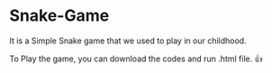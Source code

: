 # Snake-Game

It is a Simple Snake game that we used to play in our childhood.

To Play the game, you can download the codes and run .html file. 👍
